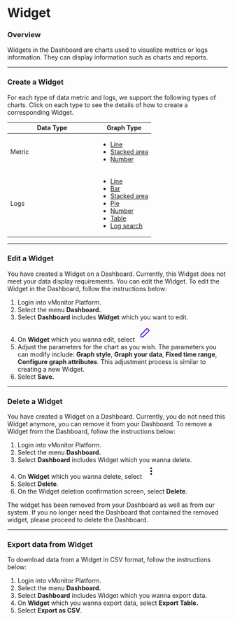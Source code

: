 # Widget

### Overview

Widgets in the Dashboard are charts used to visualize metrics or logs information. They can display information such as charts and reports.

***

### Create a Widget

For each type of data metric and logs, we support the following types of charts. Click on each type to see the details of how to create a corresponding Widget.

<table><thead><tr><th width="191">Data Type</th><th>Graph Type</th></tr></thead><tbody><tr><td>Metric</td><td><ul><li><a href="line.md">Line</a></li><li><a href="stack-area.md">Stacked area</a></li><li><a href="number.md">Number</a></li></ul></td></tr><tr><td>Logs</td><td><ul><li><a href="line.md">Line</a></li><li><a href="bar.md">Bar</a></li><li><a href="stack-area.md">Stacked area</a></li><li><a href="pie.md">Pie</a></li><li><a href="number.md">Number</a></li><li><a href="table.md">Table</a></li><li><a href="log-search.md">Log search</a></li></ul></td></tr></tbody></table>

***

### Edit a Widget

You have created a Widget on a Dashboard. Currently, this Widget does not meet your data display requirements. You can edit the Widget. To edit the Widget in the Dashboard, follow the instructions below:

1. Login into vMonitor Platform.
2. Select the menu **Dashboard.**
3. Select **Dashboard** includes **Widget** which you want to edit.
4. On **Widget** which you wanna edit, select <img src="../../../../.gitbook/assets/image (53).png" alt="" data-size="line">
5. Adjust the parameters for the chart as you wish. The parameters you can modify include: **Graph style**, **Graph your data**, **Fixed time range**, **Configure graph attributes**. This adjustment process is similar to creating a new Widget.
6. Select **Save.**

***

### Delete a Widget

You have created a Widget on a Dashboard. Currently, you do not need this Widget anymore, you can remove it from your Dashboard. To remove a Widget from the Dashboard, follow the instructions below:

1. Login into vMonitor Platform.
2. Select the menu **Dashboard.**
3. Select **Dashboard** includes Widget which you wanna delete.
4. On **Widget** which you wanna delete, select <img src="../../../../.gitbook/assets/image (54).png" alt="" data-size="line">
5. Select **Delete**.
6. On the Widget deletion confirmation screen, select **Delete**.

The widget has been removed from your Dashboard as well as from our system. If you no longer need the Dashboard that contained the removed widget, please proceed to delete the Dashboard.

***

### Export data from Widget

To download data from a Widget in CSV format, follow the instructions below:

1. Login into vMonitor Platform.
2. Select the menu **Dashboard.**
3. Select **Dashboard** includes Widget which you wanna export data.
4. On **Widget** which you wanna export data, select **Export Table.**
5. Select **Export as CSV**.
